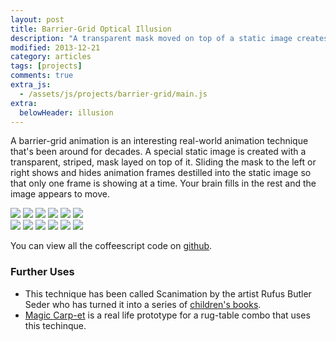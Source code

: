 ```yaml
---
layout: post
title: Barrier-Grid Optical Illusion
description: "A transparent mask moved on top of a static image creates the illusion of animation in this optical illusion."
modified: 2013-12-21
category: articles
tags: [projects]
comments: true 
extra_js:
  - /assets/js/projects/barrier-grid/main.js
extra:
  belowHeader: illusion
---
```


A barrier-grid animation is an interesting real-world animation technique that's been around for decades. A special static image is created with a transparent, striped, mask layed on top of it. Sliding the mask to the left or right shows and hides animation frames destilled into the static image so that only one frame is showing at a time. Your brain fills in the rest and the image appears to move. 

<div class="barrier-grid">
	<div class="images">
		<img src="/images/projects/barrier-grid/gallup/gallup_1.png" class="source-image">
		<img src="/images/projects/barrier-grid/gallup/gallup_3.png" class="source-image">
		<img src="/images/projects/barrier-grid/gallup/gallup_5.png" class="source-image">
		<img src="/images/projects/barrier-grid/gallup/gallup_7.png" class="source-image">
		<img src="/images/projects/barrier-grid/gallup/gallup_9.png" class="source-image">
		<img src="/images/projects/barrier-grid/gallup/gallup_11.png" class="source-image">
	</div>
</div>

<div class="barrier-grid">
	<div class="images">
		<img src="/images/projects/barrier-grid/dancer/dancer_1.png" class="source-image">
		<img src="/images/projects/barrier-grid/dancer/dancer_6.png" class="source-image">
		<img src="/images/projects/barrier-grid/dancer/dancer_12.png" class="source-image">
		<img src="/images/projects/barrier-grid/dancer/dancer_18.png" class="source-image">
		<img src="/images/projects/barrier-grid/dancer/dancer_24.png" class="source-image">
		<img src="/images/projects/barrier-grid/dancer/dancer_30.png" class="source-image">
	</div>
</div>

You can view all the coffeescript code on [github](https://github.com/luckyllama/luckyllama.github.io/blob/master/assets/js/projects/barrier-grid/main.coffee).

### Further Uses
* This technique has been called Scanimation by the artist Rufus Butler Seder who has turned it into a series of [children's books](http://youtu.be/LOTqX8ddLwg).  
* [Magic Carp-et](http://youtu.be/Ua7HOX32PGA) is a real life prototype for a rug-table combo that uses this techinque. 
